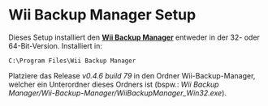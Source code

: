 Wii Backup Manager Setup==================Dieses Setup installiert den **[Wii Backup Manager](http://wiidatabase.de/downloads/pc-tools/wii-backup-manager/)** entweder in der 32- oder 64-Bit-Version. Installiert in:    C:\Program Files\Wii Backup ManagerPlatziere das Release *v0.4.6 build 79* in den Ordner Wii-Backup-Manager, welcher ein Unterordner dieses Ordners ist (bspw.: *Wii Backup Manager/Wii-Backup-Manager/WiiBackupManager_Win32.exe*).